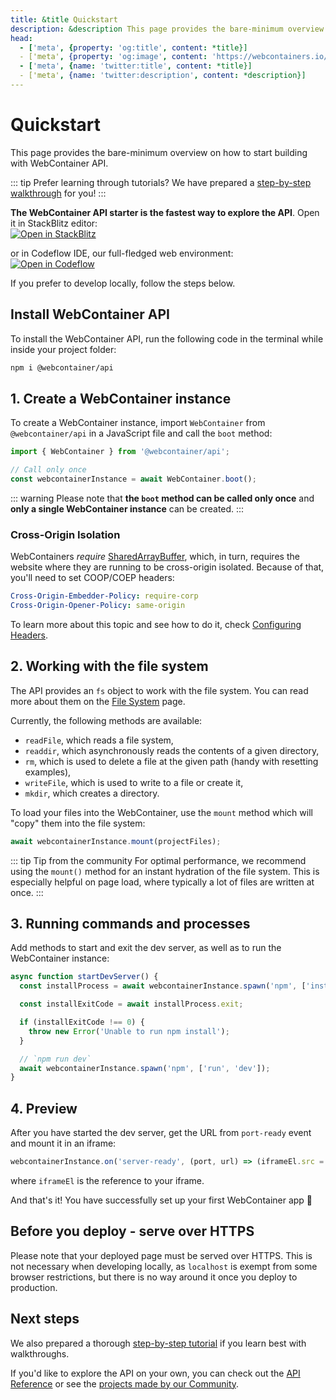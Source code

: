```yaml
---
title: &title Quickstart
description: &description This page provides the bare-minimum overview on how to start building with WebContainer API.
head:
  - ['meta', {property: 'og:title', content: *title}]
  - ['meta', {property: 'og:image', content: 'https://webcontainers.io/img/og/guide-quickstart.png'}]
  - ['meta', {name: 'twitter:title', content: *title}]
  - ['meta', {name: 'twitter:description', content: *description}]
---
```

# Quickstart

This page provides the bare-minimum overview on how to start building with WebContainer API.

::: tip Prefer learning through tutorials?
We have prepared a [step-by-step walkthrough](../tutorial/1-building-your-first-webcontainers-app) for you!
:::

**The WebContainer API starter is the fastest way to explore the API**. Open it in StackBlitz editor:  
[![Open in StackBlitz](https://developer.stackblitz.com/img/open_in_stackblitz.svg)](https://webcontainer.new)

or in Codeflow IDE, our full-fledged web environment:  
[![Open in Codeflow](https://developer.stackblitz.com/img/open_in_codeflow.svg)](https:///pr.new/github.com/stackblitz/webcontainer-api-starter)

If you prefer to develop locally, follow the steps below.

## Install WebContainer API

To install the WebContainer API, run the following code in the terminal while inside your project folder:

```bash
npm i @webcontainer/api
```

## 1. Create a WebContainer instance

To create a WebContainer instance, import `WebContainer` from `@webcontainer/api` in a JavaScript file and call the `boot` method:

```js
import { WebContainer } from '@webcontainer/api';

// Call only once
const webcontainerInstance = await WebContainer.boot();
```

::: warning
Please note that **the `boot` method can be called only once** and **only a single WebContainer instance** can be created.
:::

### Cross-Origin Isolation

WebContainers _require_ [SharedArrayBuffer](https://developer.mozilla.org/en-US/docs/Web/JavaScript/Reference/Global_Objects/SharedArrayBuffer), which, in turn, requires the website where they are running to be cross-origin isolated. Because of that, you'll need to set COOP/COEP headers:

```yaml
Cross-Origin-Embedder-Policy: require-corp
Cross-Origin-Opener-Policy: same-origin
```

To learn more about this topic and see how to do it, check [Configuring Headers](./configuring-headers.md).

## 2. Working with the file system

The API provides an `fs` object to work with the file system. You can read more about them on the [File System](./working-with-the-file-system.md) page.

Currently, the following methods are available:

- `readFile`, which reads a file system,
- `readdir`, which asynchronously reads the contents of a given directory,
- `rm`, which is used to delete a file at the given path (handy with resetting examples),
- `writeFile`, which is used to write to a file or create it,
- `mkdir`, which creates a directory.

To load your files into the WebContainer, use the `mount` method which will "copy" them into the file system:

```js
await webcontainerInstance.mount(projectFiles);
```

::: tip Tip from the community
For optimal performance, we recommend using the `mount()` method for an instant hydration of the file system. This is especially helpful on page load, where typically a lot of files are written at once.
:::

## 3. Running commands and processes

Add methods to start and exit the dev server, as well as to run the WebContainer instance:

```js
async function startDevServer() {
  const installProcess = await webcontainerInstance.spawn('npm', ['install']);

  const installExitCode = await installProcess.exit;

  if (installExitCode !== 0) {
    throw new Error('Unable to run npm install');
  }

  // `npm run dev`
  await webcontainerInstance.spawn('npm', ['run', 'dev']);
}
```

## 4. Preview

After you have started the dev server, get the URL from `port-ready` event and mount it in an iframe:

```js
webcontainerInstance.on('server-ready', (port, url) => (iframeEl.src = url));
```

where `iframeEl` is the reference to your iframe.

And that's it! You have successfully set up your first WebContainer app 🥳

## Before you deploy - serve over HTTPS

Please note that your deployed page must be served over HTTPS. This is not necessary when developing locally, as `localhost` is exempt from some browser restrictions, but there is no way around it once you deploy to production.

## Next steps

We also prepared a thorough [step-by-step tutorial](../tutorial/1-building-your-first-webcontainers-app) if you learn best with walkthroughs.

If you'd like to explore the API on your own, you can check out the [API Reference](../api) or see the [projects made by our Community](/guides/community-inspirations).
